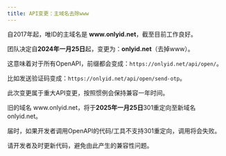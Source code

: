 ```yaml
---
title: API变更：主域名去除www
---
```


自2017年起，唯ID的主域名是 **www&#46;onlyid.net**，截至目前工作良好。

团队决定自**2024年一月25日**起，变更为：**onlyid.net**（去掉www）。

这意味着对于所有OpenAPI，前缀都会变成：`https://onlyid.net/api/open/`。

<!-- truncate -->

比如发送验证码变成：`https://onlyid.net/api/open/send-otp`。

此次变更属于重大API变更，按照惯例会保持兼容一年时间。

旧的域名 w<i></i>ww.onlyid.net，将于**2025年一月25日**301重定向至新域名 onlyid.net。

届时，如果开发者调用OpenAPI的代码/工具不支持301重定向，调用将会失败。

请开发者及时更新代码，避免由此产生的兼容性问题。
